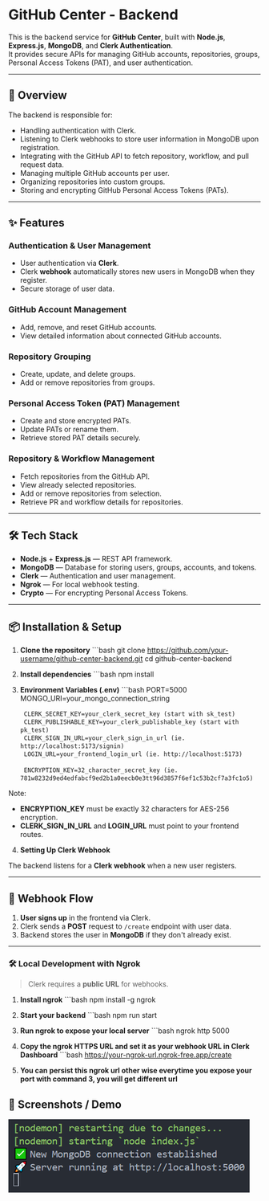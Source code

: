 # GitHub Center - Backend

This is the backend service for **GitHub Center**, built with **Node.js**, **Express.js**, **MongoDB**, and **Clerk Authentication**.  
It provides secure APIs for managing GitHub accounts, repositories, groups, Personal Access Tokens (PAT), and user authentication.

---

## 🚀 Overview

The backend is responsible for:

- Handling authentication with Clerk.
- Listening to Clerk webhooks to store user information in MongoDB upon registration.
- Integrating with the GitHub API to fetch repository, workflow, and pull request data.
- Managing multiple GitHub accounts per user.
- Organizing repositories into custom groups.
- Storing and encrypting GitHub Personal Access Tokens (PATs).

---

## ✨ Features

### **Authentication & User Management**

- User authentication via **Clerk**.
- Clerk **webhook** automatically stores new users in MongoDB when they register.
- Secure storage of user data.

### **GitHub Account Management**

- Add, remove, and reset GitHub accounts.
- View detailed information about connected GitHub accounts.

### **Repository Grouping**

- Create, update, and delete groups.
- Add or remove repositories from groups.

### **Personal Access Token (PAT) Management**

- Create and store encrypted PATs.
- Update PATs or rename them.
- Retrieve stored PAT details securely.

### **Repository & Workflow Management**

- Fetch repositories from the GitHub API.
- View already selected repositories.
- Add or remove repositories from selection.
- Retrieve PR and workflow details for repositories.

---

## 🛠 Tech Stack

- **Node.js** + **Express.js** — REST API framework.
- **MongoDB** — Database for storing users, groups, accounts, and tokens.
- **Clerk** — Authentication and user management.
- **Ngrok** — For local webhook testing.
- **Crypto** — For encrypting Personal Access Tokens.

---

## 📦 Installation & Setup

1. **Clone the repository**
        ```bash
        git clone https://github.com/your-username/github-center-backend.git
        cd github-center-backend


2. **Install dependencies**
        ```bash
        npm install


3. **Environment Variables (.env)**
        ```bash
        PORT=5000
        MONGO_URI=your_mongo_connection_string

        CLERK_SECRET_KEY=your_clerk_secret_key (start with sk_test)
        CLERK_PUBLISHABLE_KEY=your_clerk_publishable_key (start with pk_test)
        CLERK_SIGN_IN_URL=your_clerk_sign_in_url (ie. http://localhost:5173/signin)
        LOGIN_URL=your_frontend_login_url (ie. http://localhost:5173)

        ENCRYPTION_KEY=32_character_secret_key (ie. 781w8232d9ed4edfabcf9ed2b1a0eecb0e3tt96d3857f6ef1c53b2cf7a3fc1o5)


Note:

- **ENCRYPTION_KEY** must be exactly 32 characters for AES-256 encryption.
- **CLERK_SIGN_IN_URL** and **LOGIN_URL** must point to your frontend routes.

4. **Setting Up Clerk Webhook**

The backend listens for a **Clerk webhook** when a new user registers.

---

## 📜 Webhook Flow

1. **User signs up** in the frontend via Clerk.
2. Clerk sends a **POST** request to `/create` endpoint with user data.
3. Backend stores the user in **MongoDB** if they don't already exist.

---

### 🛠 Local Development with Ngrok

> Clerk requires a **public URL** for webhooks.

1. **Install ngrok**
        ```bash
        npm install -g ngrok


2. **Start your backend**
        ```bash
        npm run start

3. **Run ngrok to expose your local server**
        ```bash
        ngrok http 5000

4. **Copy the ngrok HTTPS URL and set it as your webhook URL in Clerk Dashboard**
        ```bash
        https://your-ngrok-url.ngrok-free.app/create

5. **You can persist this ngrok url other wise everytime you expose your port with command 3, you will get different url**

## 📸 Screenshots / Demo

![CLI View](public/cli.png)
